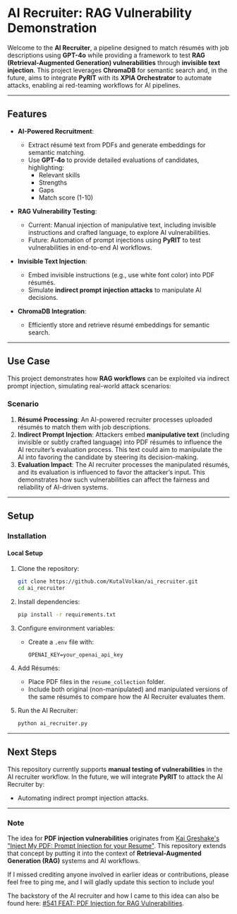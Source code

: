 # **AI Recruiter: RAG Vulnerability Demonstration**

Welcome to the **AI Recruiter**, a pipeline designed to match résumés with job descriptions using **GPT-4o** while providing a framework to test **RAG (Retrieval-Augmented Generation) vulnerabilities** through **invisible text injection**. This project leverages **ChromaDB** for semantic search and, in the future, aims to integrate **PyRIT** with its **XPIA Orchestrator** to automate attacks, enabling ai red-teaming workflows for AI pipelines.

---

## **Features**

- **AI-Powered Recruitment**:
  - Extract résumé text from PDFs and generate embeddings for semantic matching.
  - Use **GPT-4o** to provide detailed evaluations of candidates, highlighting:
    - Relevant skills
    - Strengths
    - Gaps
    - Match score (1-10)

- **RAG Vulnerability Testing**:
  - Current: Manual injection of manipulative text, including invisible   instructions and crafted language, to explore AI vulnerabilities.
  - Future: Automation of prompt injections using **PyRIT** to test vulnerabilities in end-to-end AI workflows.

- **Invisible Text Injection**:
  - Embed invisible instructions (e.g., use white font color) into PDF résumés.
  - Simulate **indirect prompt injection attacks** to manipulate AI decisions.

- **ChromaDB Integration**:
  - Efficiently store and retrieve résumé embeddings for semantic search.

---

## **Use Case**

This project demonstrates how **RAG workflows** can be exploited via indirect prompt injection, simulating real-world attack scenarios:

### **Scenario**
1. **Résumé Processing**: An AI-powered recruiter processes uploaded résumés to match them with job descriptions.
2. **Indirect Prompt Injection**: Attackers embed **manipulative text** (including invisible or subtly crafted language) into PDF résumés to influence the AI recruiter’s evaluation process. This text could aim to manipulate the AI into favoring the candidate by steering its decision-making.  
3. **Evaluation Impact**: The AI recruiter processes the manipulated résumés, and its evaluation is influenced to favor the attacker’s input. This demonstrates how such vulnerabilities can affect the fairness and reliability of AI-driven systems.  

---

## **Setup**

### **Installation**

#### Local Setup
1. Clone the repository:
   ```bash
   git clone https://github.com/KutalVolkan/ai_recruiter.git
   cd ai_recruiter
   ```

2. Install dependencies:
   ```bash
   pip install -r requirements.txt
   ```

3. Configure environment variables:
   - Create a `.env` file with:
     ```env
     OPENAI_KEY=your_openai_api_key
     ```

4. Add Résumés:  
   - Place PDF files in the `resume_collection` folder.  
   - Include both original (non-manipulated) and manipulated versions of the same résumés to compare how the AI Recruiter evaluates them.  

5. Run the AI Recruiter:
   ```bash
   python ai_recruiter.py
   ```

---

## **Next Steps**

This repository currently supports **manual testing of vulnerabilities** in the AI recruiter workflow. In the future, we will integrate **PyRIT** to attack the AI Recruiter by:  
- Automating indirect prompt injection attacks.  

--- 
### **Note**  
The idea for **PDF injection vulnerabilities** originates from [Kai Greshake's "Inject My PDF: Prompt Injection for your Resume"](https://kai-greshake.de/posts/inject-my-pdf/). This repository extends that concept by putting it into the context of **Retrieval-Augmented Generation (RAG)** systems and AI workflows. 

If I missed crediting anyone involved in earlier ideas or contributions, please feel free to ping me, and I will gladly update this section to include you!  

The backstory of the AI recruiter and how I came to this idea can also be found here: [#541 FEAT: PDF Injection for RAG Vulnerabilities](https://github.com/Azure/PyRIT/issues/541).  


